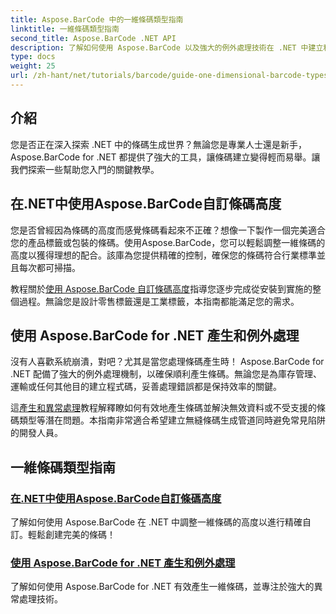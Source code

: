 ```yaml
---
title: Aspose.BarCode 中的一維條碼類型指南
linktitle: 一維條碼類型指南
second_title: Aspose.BarCode .NET API
description: 了解如何使用 Aspose.BarCode 以及強大的例外處理技術在 .NET 中建立和自訂一維條碼。
type: docs
weight: 25
url: /zh-hant/net/tutorials/barcode/guide-one-dimensional-barcode-types/
---
```

## 介紹

您是否正在深入探索 .NET 中的條碼生成世界？無論您是專業人士還是新手，Aspose.BarCode for .NET 都提供了強大的工具，讓條碼建立變得輕而易舉。讓我們探索一些幫助您入門的關鍵教學。

## 在.NET中使用Aspose.BarCode自訂條碼高度  

您是否曾經因為條碼的高度而感覺條碼看起來不正確？想像一下製作一個完美適合您的產品標籤或包裝的條碼。使用Aspose.BarCode，您可以輕鬆調整一維條碼的高度以獲得理想的配合。該庫為您提供精確的控制，確保您的條碼符合行業標準並且每次都可掃描。  

教程關於[使用 Aspose.BarCode 自訂條碼高度](./customizing-barcode-height/)指導您逐步完成從安裝到實施的整個過程。無論您是設計零售標籤還是工業標籤，本指南都能滿足您的需求。  

## 使用 Aspose.BarCode for .NET 產生和例外處理  

沒有人喜歡系統崩潰，對吧？尤其是當您處理條碼產生時！ Aspose.BarCode for .NET 配備了強大的例外處理機制，以確保順利產生條碼。無論您是為庫存管理、運輸或任何其他目的建立程式碼，妥善處理錯誤都是保持效率的關鍵。  

這[產生和異常處理](./generation-and-exception-handling/)教程解釋瞭如何有效地產生條碼並解決無效資料或不受支援的條碼類型等潛在問題。本指南非常適合希望建立無縫條碼生成管道同時避免常見陷阱的開發人員。  

## 一維條碼類型指南
### [在.NET中使用Aspose.BarCode自訂條碼高度](./customizing-barcode-height/)
了解如何使用 Aspose.BarCode 在 .NET 中調整一維條碼的高度以進行精確自訂。輕鬆創建完美的條碼！
### [使用 Aspose.BarCode for .NET 產生和例外處理](./generation-and-exception-handling/)
了解如何使用 Aspose.BarCode for .NET 有效產生一維條碼，並專注於強大的異常處理技術。
